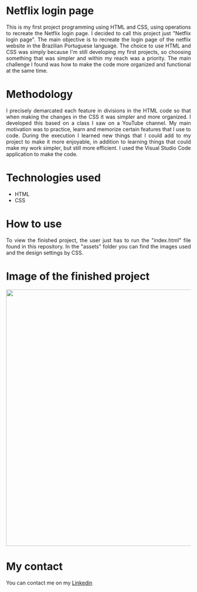 # Netflix login page
<p align="justify">
This is my first project programming using HTML and CSS, using operations to recreate the Netflix login page. 
I decided to call this project just "Netflix login page". The main objective is to recreate the login page of the netflix website in the Brazilian Portuguese language. The choice to use HTML and CSS was simply because I'm still developing my first projects, so choosing something that was simpler and within my reach was a priority. The main challenge I found was how to make the code more organized and functional at the same time.
</p>

# Methodology
<p align="justify">
I precisely demarcated each feature in divisions in the HTML code so that when making the changes in the CSS it was simpler and more organized. I developed this based on a class I saw on a YouTube channel. My main motivation was to practice, learn and memorize certain features that I use to code. During the execution I learned new things that I could add to my project to make it more enjoyable, in addition to learning things that could make my work simpler, but still more efficient.
I used the Visual Studio Code application to make the code. 
</p>


# Technologies used
+ HTML
+ CSS

# How to use
<p align="justify">
To view the finished project, the user just has to run the "index.html" file found in this repository. In the "assets" folder you can find the images used and the design settings by CSS.
</p>

# Image of the finished project
<div align = "center">
<img src = "https://user-images.githubusercontent.com/124335351/226078510-864813d5-6fcc-4133-bb64-e645a911e8ab.jpg" width = "700px"/>
</div>

# My contact
You can contact me on my [Linkedin](https://www.linkedin.com/in/diego-leung-de-souza-7a3528258/)
